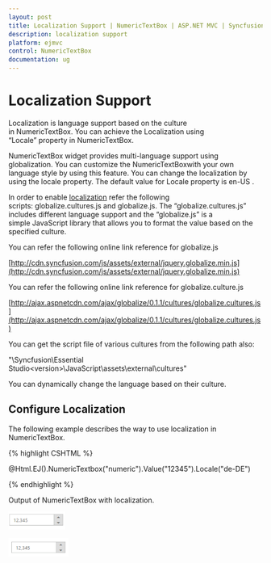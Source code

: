 ```yaml
---
layout: post
title: Localization Support | NumericTextBox | ASP.NET MVC | Syncfusion
description: localization support
platform: ejmvc
control: NumericTextBox
documentation: ug
---
```


# Localization Support

Localization is language support based on the culture in NumericTextBox. You can achieve the Localization using “Locale” property in NumericTextBox. 

NumericTextBox widget provides multi-language support using globalization. You can customize the NumericTextBoxwith your own language style by using this feature. You can change the localization by using the locale property. The default value for Locale property is en-US .

In order to enable [localization](/aspnetmvc/numerictextbox/localization-support) refer the following scripts: globalize.cultures.js and globalize.js. The “globalize.cultures.js” includes different language support and the “globalize.js” is a simple JavaScript library that allows you to format the value based on the specified culture.

You can refer the following online link reference for globalize.js

[http://cdn.syncfusion.com/js/assets/external/jquery.globalize.min.js](http://cdn.syncfusion.com/js/assets/external/jquery.globalize.min.js)

You can refer the following online link reference for globalize.culture.js

[http://ajax.aspnetcdn.com/ajax/globalize/0.1.1/cultures/globalize.cultures.js](http://ajax.aspnetcdn.com/ajax/globalize/0.1.1/cultures/globalize.cultures.js)

You can get the script file of various cultures from the following path also:

"<Installed Location>\Syncfusion\Essential Studio\<version>\JavaScript\assets\external\cultures"

You can dynamically change the language based on their culture.

## Configure Localization

The following example describes the way to use localization in NumericTextBox.



{% highlight CSHTML %}

@Html.EJ().NumericTextbox("numeric").Value("12345").Locale("de-DE")

{% endhighlight %}

Output of NumericTextBox with localization.

![](Localization-Support_images/Localization-Support_img1.png)





![](Localization-Support_images/Localization-Support_img2.png)



